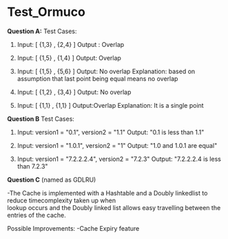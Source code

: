 # Test_Ormuco
**Question A:**
Test Cases:
  
  1.  Input: [ {1,3} , {2,4} ] 
      Output : Overlap 
  
  2. Input: [ {1,5} , {1,4} ] 
     Output: Overlap 
     
  3. Input: [ {1,5} , {5,6} ] 
     Output: No overlap 
     Explanation: based on assumption that last point being equal means no overlap
     
  4. Input: [ {1,2} , {3,4} ] 
     Output: No overlap
     
  5. Input: [ {1,1} , {1,1} ] 
     Output:Overlap 
     Explanation: It is a single point

**Question B**
Test Cases: 

  1.  Input: version1 = "0.1", version2 = "1.1"
      Output: "0.1 is less than 1.1"

  2.  Input: version1 = "1.0.1", version2 = "1"
      Output: "1.0 and 1.0.1 are equal"

  3.  Input: version1 = "7.2.2.2.4", version2 = "7.2.3"
      Output: "7.2.2.2.4 is less than 7.2.3"

**Question C** (named as GDLRU)

  -The Cache is implemented with a Hashtable and a Doubly linkedlist to reduce timecomplexity taken up when     
   lookup occurs and the Doubly linked list allows easy travelling between the entries of the cache.
   
   Possible Improvements:
    -Cache Expiry feature
